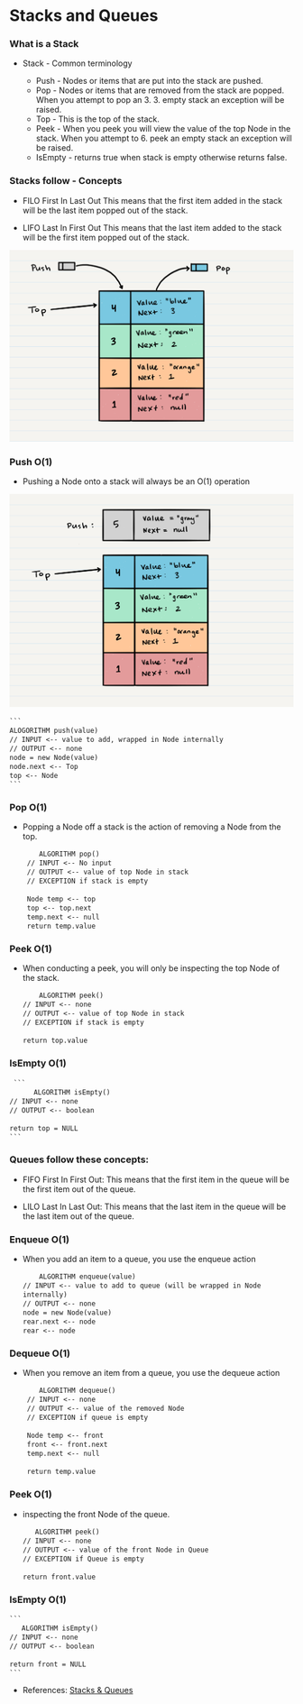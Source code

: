 # Stacks and Queues
### What is a Stack
- Stack - Common terminology

   - Push - Nodes or items that are put into the stack are pushed.
   - Pop - Nodes or items that are removed from the stack are popped. When you attempt to pop an 3. 3. empty stack an exception will be raised.
   - Top - This is the top of the stack.
   - Peek - When you peek you will view the value of the top Node in the stack. When you attempt to 6. peek an empty stack an exception will be raised.
   - IsEmpty - returns true when stack is empty otherwise returns false.

### Stacks follow - Concepts

   - FILO First In Last Out This means that the first item added in the stack will be the last item popped out of the stack.

   - LIFO Last In First Out This means that the last item added to the stack will be the first item popped out of the stack.  

![stack](stack1.PNG)

### Push O(1)

- Pushing a Node onto a stack will always be an O(1) operation  

![pushStack](pushStack1.PNG)

    ```
    ALOGORITHM push(value)
    // INPUT <-- value to add, wrapped in Node internally
    // OUTPUT <-- none
    node = new Node(value)
    node.next <-- Top
    top <-- Node
    ```
### Pop O(1)

- Popping a Node off a stack is the action of removing a Node from the top.  

   ```
       ALGORITHM pop()
    // INPUT <-- No input
    // OUTPUT <-- value of top Node in stack
    // EXCEPTION if stack is empty

    Node temp <-- top
    top <-- top.next
    temp.next <-- null
    return temp.value
    ```
### Peek O(1)

- When conducting a peek, you will only be inspecting the top Node of the stack.  

    ```
        ALGORITHM peek()
    // INPUT <-- none
    // OUTPUT <-- value of top Node in stack
    // EXCEPTION if stack is empty

    return top.value
    ```
### IsEmpty O(1)

     ```
          ALGORITHM isEmpty()
    // INPUT <-- none
    // OUTPUT <-- boolean

    return top = NULL
    ```
### Queues follow these concepts:

- FIFO First In First Out: This means that the first item in the queue will be the first item out of the queue.

- LILO Last In Last Out: This means that the last item in the queue will be the last item out of the queue.  

### Enqueue O(1)

- When you add an item to a queue, you use the enqueue action  

    ```
        ALGORITHM enqueue(value)
    // INPUT <-- value to add to queue (will be wrapped in Node internally)
    // OUTPUT <-- none
    node = new Node(value)
    rear.next <-- node
    rear <-- node
    ```
### Dequeue O(1)

- When you remove an item from a queue, you use the dequeue action  

   ```
       ALGORITHM dequeue()
    // INPUT <-- none
    // OUTPUT <-- value of the removed Node
    // EXCEPTION if queue is empty

    Node temp <-- front
    front <-- front.next
    temp.next <-- null

    return temp.value
    ```
### Peek O(1)

- inspecting the front Node of the queue. 
 
   ```
      ALGORITHM peek()
   // INPUT <-- none
   // OUTPUT <-- value of the front Node in Queue
   // EXCEPTION if Queue is empty

   return front.value
   ```
### IsEmpty O(1)

    ```
       ALGORITHM isEmpty()
    // INPUT <-- none
    // OUTPUT <-- boolean

    return front = NULL
    ```

- References: [Stacks & Queues](https://codefellows.github.io/common_curriculum/data_structures_and_algorithms/Code_401/class-10/resources/stacks_and_queues.html)
